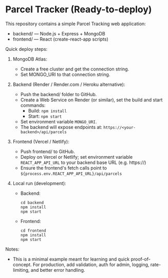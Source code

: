 # Parcel Tracker (Ready-to-deploy)

This repository contains a simple Parcel Tracking web application:
- backend/ — Node.js + Express + MongoDB
- frontend/ — React (create-react-app scripts)

Quick deploy steps:

1. MongoDB Atlas:
   - Create a free cluster and get the connection string.
   - Set MONGO_URI to that connection string.

2. Backend (Render / Render.com / Heroku alternative):
   - Push the backend/ folder to GitHub.
   - Create a Web Service on Render (or similar), set the build and start commands:
     - Build: `npm install`
     - Start: `npm start`
   - Set environment variable `MONGO_URI`.
   - The backend will expose endpoints at: `https://<your-backend>/api/parcels`

3. Frontend (Vercel / Netlify):
   - Push frontend/ to GitHub.
   - Deploy on Vercel or Netlify; set environment variable `REACT_APP_API_URL` to your backend base URL (e.g. https://<your-backend-url>)
   - Ensure the frontend's fetch calls point to `${process.env.REACT_APP_API_URL}/api/parcels`

4. Local run (development):
   - Backend:
     ```
     cd backend
     npm install
     npm start
     ```
   - Frontend:
     ```
     cd frontend
     npm install
     npm start
     ```

Notes:
- This is a minimal example meant for learning and quick proof-of-concept. For production, add validation, auth for admin, logging, rate-limiting, and better error handling.
